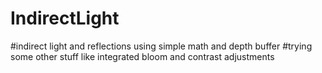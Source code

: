 # IndirectLight
#indirect light and reflections using simple math and depth buffer
#trying some other stuff like integrated bloom and contrast adjustments
